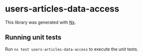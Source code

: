 # users-articles-data-access

This library was generated with [Nx](https://nx.dev).

## Running unit tests

Run `nx test users-articles-data-access` to execute the unit tests.
